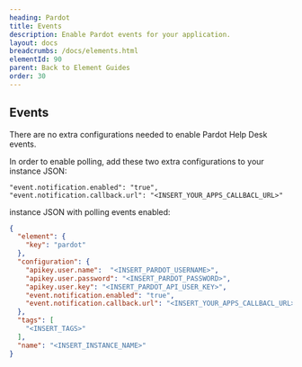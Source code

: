 ```yaml
---
heading: Pardot
title: Events
description: Enable Pardot events for your application.
layout: docs
breadcrumbs: /docs/elements.html
elementId: 90
parent: Back to Element Guides
order: 30
---
```


## Events

There are no extra configurations needed to enable Pardot Help Desk events.

In order to enable polling, add these two extra configurations to your instance JSON:

```
"event.notification.enabled": "true",
"event.notification.callback.url": "<INSERT_YOUR_APPS_CALLBACL_URL>"
```

instance JSON with polling events enabled:

```json
{
  "element": {
    "key": "pardot"
  },
  "configuration": {
    "apikey.user.name":  "<INSERT_PARDOT_USERNAME>",
    "apikey.user.password": "<INSERT_PARDOT_PASSWORD>",
    "apikey.user.key": "<INSERT_PARDOT_API_USER_KEY>",
    "event.notification.enabled": "true",
    "event.notification.callback.url": "<INSERT_YOUR_APPS_CALLBACL_URL>"
  },
  "tags": [
    "<INSERT_TAGS>"
  ],
  "name": "<INSERT_INSTANCE_NAME>"
}
```
